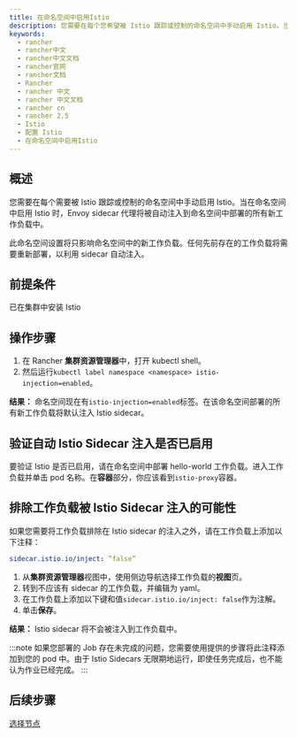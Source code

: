 ```yaml
---
title: 在命名空间中启用Istio
description: 您需要在每个您希望被 Istio 跟踪或控制的命名空间中手动启用 Istio。当在命名空间中启用 Istio 时，Envoy sidecar 代理将被自动注入到命名空间中部署的所有新工作负载中。此命名空间设置将只影响命名空间中的新工作负载。任何先前存在的工作负载将需要重新部署，以利用 sidecar 自动注入。
keywords:
  - rancher
  - rancher中文
  - rancher中文文档
  - rancher官网
  - rancher文档
  - Rancher
  - rancher 中文
  - rancher 中文文档
  - rancher cn
  - rancher 2.5
  - Istio
  - 配置 Istio
  - 在命名空间中启用Istio
---
```


## 概述

您需要在每个需要被 Istio 跟踪或控制的命名空间中手动启用 Istio。当在命名空间中启用 Istio 时，Envoy sidecar 代理将被自动注入到命名空间中部署的所有新工作负载中。

此命名空间设置将只影响命名空间中的新工作负载。任何先前存在的工作负载将需要重新部署，以利用 sidecar 自动注入。

## 前提条件

已在集群中安装 Istio

## 操作步骤

1. 在 Rancher **集群资源管理器**中，打开 kubectl shell。
1. 然后运行`kubectl label namespace <namespace> istio-injection=enabled`。

**结果：** 命名空间现在有`istio-injection=enabled`标签。在该命名空间部署的所有新工作负载将默认注入 Istio sidecar。

## 验证自动 Istio Sidecar 注入是否已启用

要验证 Istio 是否已启用，请在命名空间中部署 hello-world 工作负载。进入工作负载并单击 pod 名称。在**容器**部分，你应该看到`istio-proxy`容器。

## 排除工作负载被 Istio Sidecar 注入的可能性

如果您需要将工作负载排除在 Istio sidecar 的注入之外，请在工作负载上添加以下注释：

```yaml
sidecar.istio.io/inject: “false”
```

1. 从**集群资源管理器**视图中，使用侧边导航选择工作负载的**视图**页。
1. 转到不应该有 sidecar 的工作负载，并编辑为 yaml。
1. 在工作负载上添加以下键和值`sidecar.istio.io/inject: false`作为注解。
1. 单击**保存**。

**结果：** Istio sidecar 将不会被注入到工作负载中。

:::note
如果您部署的 Job 存在未完成的问题，您需要使用提供的步骤将此注释添加到您的 pod 中。由于 Istio Sidecars 无限期地运行，即使任务完成后，也不能认为作业已经完成。
:::

## 后续步骤

[选择节点](/docs/rancher2.5/istio/2.3.x-2.4.x/setup/node-selectors/_index)
